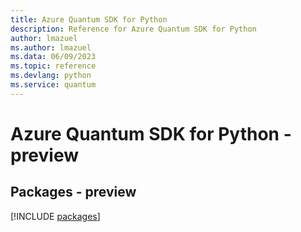 ```yaml
---
title: Azure Quantum SDK for Python
description: Reference for Azure Quantum SDK for Python
author: lmazuel
ms.author: lmazuel
ms.data: 06/09/2023
ms.topic: reference
ms.devlang: python
ms.service: quantum
---
```

# Azure Quantum SDK for Python - preview
## Packages - preview
[!INCLUDE [packages](quantum-index.md)]